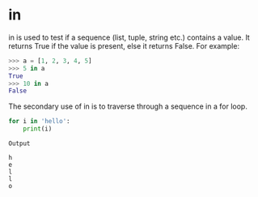 # in
in is used to test if a sequence (list, tuple, string etc.) contains a value. It returns True if the value is present, else it returns False. For example:
```python
>>> a = [1, 2, 3, 4, 5]
>>> 5 in a
True
>>> 10 in a
False
```
The secondary use of in is to traverse through a sequence in a for loop.
```python
for i in 'hello':
    print(i)
```
```
Output

h
e
l
l
o
```